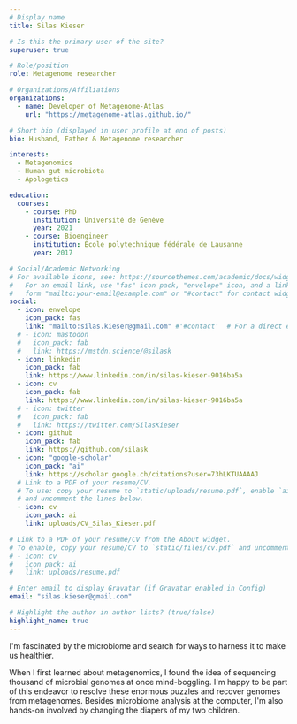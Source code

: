 ```yaml
---
# Display name
title: Silas Kieser

# Is this the primary user of the site?
superuser: true

# Role/position
role: Metagenome researcher

# Organizations/Affiliations
organizations:
  - name: Developer of Metagenome-Atlas
    url: "https://metagenome-atlas.github.io/"

# Short bio (displayed in user profile at end of posts)
bio: Husband, Father & Metagenome researcher

interests:
  - Metagenomics
  - Human gut microbiota
  - Apologetics

education:
  courses:
    - course: PhD
      institution: Université de Genève
      year: 2021
    - course: Bioengineer
      institution: École polytechnique fédérale de Lausanne
      year: 2017

# Social/Academic Networking
# For available icons, see: https://sourcethemes.com/academic/docs/widgets/#icons
#   For an email link, use "fas" icon pack, "envelope" icon, and a link in the
#   form "mailto:your-email@example.com" or "#contact" for contact widget.
social:
  - icon: envelope
    icon_pack: fas
    link: "mailto:silas.kieser@gmail.com" #'#contact'  # For a direct email link, use "mailto:test@example.org".
  # - icon: mastodon
  #   icon_pack: fab
  #   link: https://mstdn.science/@silask
  - icon: linkedin
    icon_pack: fab
    link: https://www.linkedin.com/in/silas-kieser-9016ba5a
  - icon: cv
    icon_pack: fab
    link: https://www.linkedin.com/in/silas-kieser-9016ba5a
  # - icon: twitter
  #   icon_pack: fab
  #   link: https://twitter.com/SilasKieser
  - icon: github
    icon_pack: fab
    link: https://github.com/silask
  - icon: "google-scholar"
    icon_pack: "ai"
    link: https://scholar.google.ch/citations?user=73hLKTUAAAAJ
  # Link to a PDF of your resume/CV.
  # To use: copy your resume to `static/uploads/resume.pdf`, enable `ai` icons in `params.yaml`,
  # and uncomment the lines below.
  - icon: cv
    icon_pack: ai
    link: uploads/CV_Silas_Kieser.pdf

# Link to a PDF of your resume/CV from the About widget.
# To enable, copy your resume/CV to `static/files/cv.pdf` and uncomment the lines below.
# - icon: cv
#   icon_pack: ai
#   link: uploads/resume.pdf

# Enter email to display Gravatar (if Gravatar enabled in Config)
email: "silas.kieser@gmail.com"

# Highlight the author in author lists? (true/false)
highlight_name: true
---
```


I'm fascinated by the microbiome and search for ways to harness it to make us healthier.

When I first learned about metagenomics, I found the idea of sequencing thousand of microbial genomes at once mind-boggling. I'm happy to be part of this endeavor to resolve these enormous puzzles and recover genomes from metagenomes.
Besides microbiome analysis at the computer, I'm also hands-on involved by changing the diapers of my two children.

<!--
{{< icon name="download" pack="fas" >}} Download my {{< staticref "uploads/demo_resume.pdf" "newtab" >}}resumé{{< /staticref >}}. -->
